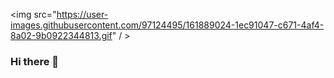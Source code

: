 <img src="https://user-images.githubusercontent.com/97124495/161889024-1ec91047-c671-4af4-8a02-9b0922344813.gif" / >

### Hi there 👋

<!--
_______________________  
🖥️ Soy estudiante de la Universidad Autónoma Benito Juárez de Oaxaca, Actualmente tengo 19 años, soy técnico en diseño gráfico digital, me gusta la animación, diseño publicitario y diseño en general. Me encuentro cursando la carrera en la Lic. de computación. 

_______________________
🧑‍💼 Lenguajes que estoy aprendiendo
- C++
- Java Script (Actualmente  me lo encuentro aprendiendo gracias a ser autodidacta y a explicaciones de nuestro catedrático) 
[jorrge.cruz@gmail.com ]()
- Lua
- C#
####  

_______________________
🎯 Los programas que actualmente uso son:
- SublimexText3D
- Visual Studio Code
- Photoshop
- Adobe Indesing
- Adobe after
- Adobe ilustrator 
- Animator 
Entre otros

_______________________
 🎨🖥️ ## Algo de lo que hago actualmente:
- Diseño de logotipos para negocios

- Animación de vídeo

- Edición en imágenes y fotografías

- Elaboración de personajes animados

- Creación de páginas web

- Elaboración de carteles, invitaciones, infografías, etc

- Edición en imágenes bidimensionales y tridimensionales

-Etc

_______________________
- 📫 Puede contactarme en: https://www.facebook.com/marthell.rowan
Tel 9513299811 

_______________________
- 😄 Pronouns: ... Marthell Rowan 🦋

_______________________
- ⚡ Fun fact: ... 
Alguna de las curiosidades del diseño gráfico en todo el mundo...
La primera empresa dedicada al diseño fue la que creó William Morris, fundador del movimiento Art & Crafts, en 1891. Claude Garamond, autor de la famosa tipografía que lleva su propio apellido
-->
